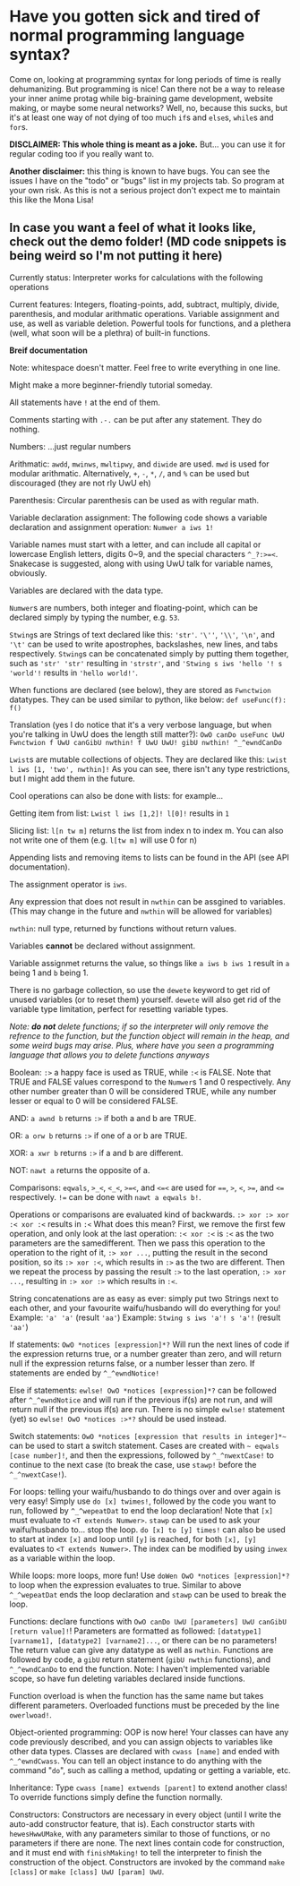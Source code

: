 <h1>Have you gotten sick and tired of normal programming language syntax?</h1> 

Come on, looking at programming syntax for long periods of time is really dehumanizing. But programming is nice! Can there not be a way to release your inner anime protag while big-braining game development, website making, or maybe some neural networks? Well, no, because this sucks, but it's at least one way of not dying of too much `if`s and `else`s, `while`s and `for`s.

**DISCLAIMER: This whole thing is meant as a joke.** But... you can use it for regular coding too if you really want to.

**Another disclaimer:** this thing is known to have bugs. You can see the issues I have on the "todo" or "bugs" list in my projects tab. So program at your own risk. As this is not a serious project don't expect me to maintain this like the Mona Lisa!

<h2>In case you want a feel of what it looks like, check out the demo folder! (MD code snippets is being weird so I'm not putting it here)</h2>

Currently status: Interpreter works for calculations with the following operations

Current features: Integers, floating-points, add, subtract, multiply, divide, parenthesis, and modular arithmatic operations. Variable assignment and use, as well as variable deletion. Powerful tools for functions, and a plethera (well, what soon will be a plethra) of built-in functions.

**Breif documentation**

Note: whitespace doesn't matter. Feel free to write everything in one line.

Might make a more beginner-friendly tutorial someday.

All statements have `!` at the end of them.

Comments starting with `.-.` can be put after any statement. They do nothing.

Numbers: ...just regular numbers

Arithmatic: `awdd`, `mwinws`, `mwltipwy`, and `diwide` are used. `mwd` is used for modular arithmatic. Alternatively, `+`, `-`, `*`, `/`, and `%` can be used but discouraged (they are not rly UwU eh)

Parenthesis: Circular parenthesis can be used as with regular math.

Variable declaration assignment: The following code shows a variable declaration and assignment operation:
`Numwer a iws 1!`

Variable names must start with a letter, and can include all capital or lowercase English letters, digits 0~9, and the special characters `^_?:>=<`. Snakecase is suggested, along with using UwU talk for variable names, obviously.

Variables are declared with the data type.

`Numwer`s are numbers, both integer and floating-point, which can be declared simply by typing the number, e.g. `53`.

`Stwing`s are Strings of text declared like this: `'str'`. `'\''`, `'\\'`, `'\n'`, and `'\t'` can be used to write apostrophes, backslashes, new lines, and tabs respectively.
`Stwing`s can be concatenated simply by putting them together, such as `'str' 'str'` resulting in `'strstr'`, and `'Stwing s iws 'hello '! s 'world'!` results in `'hello world!'`.

When functions are declared (see below), they are stored as `Fwnctwion` datatypes. They can be used similar to python, like below: 
`def useFunc(f):
  f()`
  
Translation (yes I do notice that it's a very verbose language, but when you're talking in UwU does the length still matter?): 
`OwO canDo useFunc UwU Fwnctwion f UwU canGibU nwthin!
  f UwU UwU!
  gibU nwthin!
 ^_^ewndCanDo`

`Lwist`s are mutable collections of objects. They are declared like this: `Lwist l iws [1, 'two', nwthin]!`
As you can see, there isn't any type restrictions, but I might add them in the future.

Cool operations can also be done with lists: for example...

Getting item from list: `Lwist l iws [1,2]! l[0]!` results in `1`

Slicing list: `l[n tw m]` returns the list from index n to index m. You can also not write one of them (e.g. `l[tw m]` will use 0 for n)

Appending lists and removing items to lists can be found in the API (see API documentation).

The assignment operator is `iws`.

Any expression that does not result in `nwthin` can be assgined to variables. (This may change in the future and `nwthin` will be allowed for variables)

`nwthin`: null type, returned by functions without return values.

Variables **cannot** be declared without assignment.

Variable assignmet returns the value, so things like `a iws b iws 1` result in `a` being 1 and `b` being 1.

There is no garbage collection, so use the `dewete` keyword to get rid of unused variables (or to reset them) yourself. `dewete` will also get rid of the variable type limitation, perfect for resetting variable types. 

*Note: **do not** delete functions; if so the interpreter will only remove the refrence to the function, but the function object will remain in the heap, and some weird bugs may arise. Plus, where have you seen a programming language that allows you to delete functions anyways*

Boolean: `:>` a happy face is used as TRUE, while `:<` is FALSE. Note that TRUE and FALSE values correspond to the `Numwer`s 1 and 0 respectively. Any other number greater than 0 will be considered TRUE, while any number lesser or equal to 0 will be considered FALSE.

AND: `a awnd b` returns `:>` if both a and b are TRUE.

OR: `a orw b` returns `:>` if one of a or b are TRUE.

XOR: `a xwr b` returns `:>` if a and b are different.

NOT: `nawt a` returns the opposite of a.

Comparisons: `eqwals`, `>_<`, `<_<`, `>=<`, and `<=<` are used for `==`, `>`, `<`, `>=`, and `<=` respectively. `!=` can be done with `nawt a eqwals b!`.

Operations or comparisons are evaluated kind of backwards. `:> xor :> xor :< xor :<` results in `:<` What does this mean? First, we remove the first few operation, and only look at the last operation: `:< xor :<` is `:<` as the two parameters are the samedifferent. Then we pass this operation to the operation to the right of it, `:> xor ...`, putting the result in the second position, so its `:> xor :<`, which results in `:>` as the two are different. Then we repeat the process by passing the result `:>` to the last operation, `:> xor ...`, resulting in `:> xor :>` which results in `:<`.

String concatenations are as easy as ever: simply put two Strings next to each other, and your favourite waifu/husbando will do everything for you!
Example: `'a' 'a'` (result `'aa'`) 
Example: `Stwing s iws 'a'! s 'a'!` (result `'aa'`)

If statements: `OwO *notices [expression]*?`
Will run the next lines of code if the expression returns true, or a number greater than zero, and will return null if the expression returns false, or a number lesser than zero.
If statements are ended by `^_^ewndNotice!`

Else if statements: `ewlse! OwO *notices [expression]*?` can be followed after `^_^ewndNotice` and will run if the previous if(s) are not run, and will return null if the previous if(s) are run.
There is no simple `ewlse!` statement (yet) so `ewlse! OwO *notices :>*?` should be used instead.

Switch statements: `OwO *notices [expression that results in integer]*~` can be used to start a switch statement. Cases are created with `~ eqwals [case number]!`, and then the expressions, followed by `^_^nwextCase!` to continue to the next case (to break the case, use `stawp!` before the `^_^nwextCase!`).

For loops: telling your waifu/husbando to do things over and over again is very easy! Simply use `do [x] twimes!`, followed by the code you want to run, followed by `^_^wepeatDat` to end the loop declaration! Note that `[x]` must evaluate to `<T extends Numwer>`. `stawp` can be used to ask your waifu/husbando to... stop the loop. `do [x] to [y] times!` can also be used to start at index `[x]` and loop until `[y]` is reached, for both `[x], [y]` evaluates to `<T extends Numwer>`. The index can be modified by using `inwex` as a variable within the loop.

While loops: more loops, more fun! Use `doWen OwO *notices [expression]*?` to loop when the expression evaluates to true. Similar to above `^_^wepeatDat` ends the loop declaration and `stawp` can be used to break the loop.

Functions: declare functions with `OwO canDo UwU [parameters] UwU canGibU [return value]!`! Parameters are formatted as followed: `[datatype1] [varname1], [datatype2] [varname2]...`, or there can be no parameters! The return value can give any datatype as well as `nwthin`.
Functions are followed by code, a `gibU` return statement (`gibU nwthin` functions), and `^_^ewndCanDo` to end the function.
Note: I haven't implemented variable scope, so have fun deleting variables declared inside functions.

Function overload is when the function has the same name but takes different parameters. Overloaded functions must be preceded by the line `owerlwoad!`.

Object-oriented programming: OOP is now here! Your classes can have any code previously described, and you can assign objects to variables like other data types. Classes are declared with `cwass [name]` and ended with `^_^ewndCwass`. You can tell an object instance to do anything with the command "`do`", such as calling a method, updating or getting a variable, etc.

Inheritance: Type `cwass [name] extwends [parent]` to extend another class! To override functions simply define the function normally.

Constructors: Constructors are necessary in every object (until I write the auto-add constructor feature, that is). Each constructor starts with `hewesHwwUMake`, with any parameters similar to those of functions, or no parameters if there are none.
The next lines contain code for construction, and it must end with `finishMaking!` to tell the interpreter to finish the construction of the object.
Constructors are invoked by the command `make [class]` or `make [class] UwU [param] UwU`.
